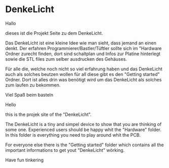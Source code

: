 # DenkeLicht

Hallo

dieses ist die Projekt Seite zu dem DenkeLicht.

Das DenkeLicht ist eine kleine Idee wie man sieht, dass jemand an einen denkt.
Der erfahren Programmierer/Bastler/Tüftler sollte sich im "Hardware Ordner zurecht finden, dort sind schaltplan und Infos zur Platine hinterlegt sowie die STL files zum selber ausdrucken des Gehäuses.

Für alle die, welche noch nicht so viel erfahrung haben und das DenkeLicht auch als solches beutzen wollen für all diese gibt es den "Getting started" Ordner. Dort ist alles drin was benötigt wird um das DenkeLicht als solches zum laufen zu bekommen.

Viel Spaß beim basteln


Hello

this is the projek site of the "DenkeLicht".

The DenkeLicht is a tiny and simpel device to show that you are thinking of some one.
Experienced users should be happy whit the "Hardware" folder. In this folder is everything you need to play around whit the PCB.

For everyone else there is the "Getting started" folder which contains all the important informations to get yout "DenkeLicht" wörking.

Have fun tinkering
